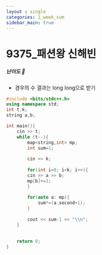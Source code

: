 ```yaml
---
layout : single
categories: 1_week_sum
sidebar_main: true
---
```


# 9375_패션왕 신해빈 

##### 난이도 🔴

- 경우의 수 결과는 long long으로 받기

```cpp
#include <bits/stdc++.h>
using namespace std;
int t,k;
string a,b;

int main(){
	cin >> t;
	while (t--){
		map<string,int> mp;
		int sum=1;
		
		cin >> k;
		
		for(int i=0; i<k; i++){
		cin >> a >> b;
		mp[b]+=1;
		}
		
		for(auto a: mp){
			sum*=(a.second+1);
		}
		
		cout << sum-1 << "\\n";
	}
	
	
	return 0;
}
```
